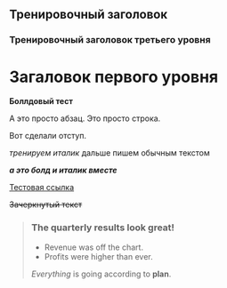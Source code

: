 ## Тренировочный заголовок

### Тренировочный заголовок третьего уровня

# Загаловок первого уровня

**Боллдовый тест**

А это просто абзац.
Это просто строка.

Вот сделали отступ.

*тренируем италик* дальше пишем обычным текстом

***а это болд и италик вместе***

[Тестовая ссылка](https://stackoverflow.com/questions/11183788/in-a-git-repository-how-to-properly-rename-a-directory)

~~Зачеркнутый текст~~

> ### The quarterly results look great!
>
> - Revenue was off the chart.
> - Profits were higher than ever.
>
>  *Everything* is going according to **plan**.
